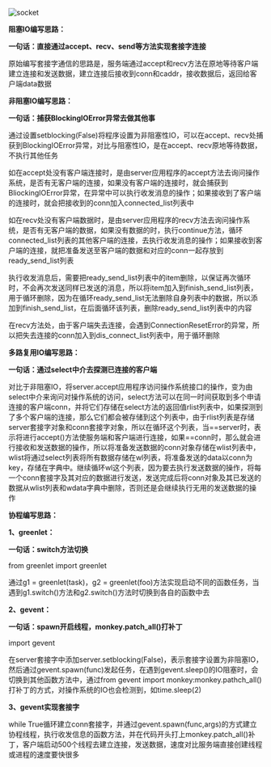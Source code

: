 ![socket](D:\wx_work_space\git\wxPythonCode\wxPythonCode\Note\网络编程进阶\socket.png)

**阻塞IO编写思路：**

**一句话：直接通过accept、recv、send等方法实现套接字连接**

原始编写套接字通信的思路是，服务端通过accept和recv方法在原地等待客户端建立连接和发送数据，建立连接后接收到conn和caddr，接收数据后，返回给客户端data数据



**非阻塞IO编写思路：**

**一句话：捕获BlockingIOError异常去做其他事**

通过设置setblocking(False)将程序设置为非阻塞性IO，可以在accept、recv处捕获到BlockingIOError异常，对比与阻塞性IO，是在accept、recv原地等待数据，不执行其他任务

如在accept处没有客户端连接时，是由server应用程序的accept方法去询问操作系统，是否有无客户端的连接，如果没有客户端的连接时，就会捕获到BliockingIOError异常，在异常中可以执行收发消息的操作；如果接收到了客户端的连接时，就会把接收到的conn加入connected_list列表中

如在recv处没有客户端数据时，是由server应用程序的recv方法去询问操作系统，是否有无客户端的数据，如果没有数据的时，执行continue方法，循环connected_list列表的其他客户端的连接，去执行收发消息的操作；如果接收到客户端的连接，就把准备发送至客户端的数据和对应的conn一起存放到ready_send_list列表

执行收发消息后，需要把ready_send_list列表中的item删除，以保证再次循环时，不会再次发送同样已发送的消息，所以将item加入到finish_send_list列表，用于循环删除，因为在循环ready_send_list无法删除自身列表中的数据，所以添加到finish_send_list，在后面循环该列表，删除ready_send_list列表中的内容

在recv方法处，由于客户端失去连接，会遇到ConnectionResetError的异常，所以把失去连接的conn加入到dis_connect_list列表中，用于循环删除



**多路复用IO编写思路：**

**一句话：通过select中介去探测已连接的客户端**

对比于非阻塞IO，将server.accept应用程序访问操作系统接口的操作，变为由select中介来询问对操作系统的访问，select方法可以在同一时间获取到多个申请连接的客户端conn，并将它们存储在select方法的返回值rlist列表中，如果探测到了多个客户端的连接，那么它们都会被存储到这个列表中，由于rlist列表是存储server套接字对象和conn套接字对象，所以在循环这个列表，当==server时，表示将进行accept()方法使服务端和客户端进行连接，如果==conn时，那么就会进行接收和发送数据的操作，所以将准备发送数据的conn对象存储在wlist列表中，wlist将通过select列表将所有数据存储在wl列表，将准备发送的data以conn为key，存储在字典中。继续循环wl这个列表，因为要去执行发送数据的操作，将每一个conn套接字及其对应的数据进行发送，发送完成后将conn对象及其已发送的数据从wlist列表和wdata字典中删除，否则还是会继续执行无用的发送数据的操作



**协程编写思路：**

**1、greenlet：**

**一句话：switch方法切换**

from greenlet import greenlet

通过g1 = greenlet(task)，g2 = greenlet(foo)方法实现启动不同的函数任务，当遇到g1.switch()方法和g2.switch()方法时切换到各自的函数中去

**2、gevent：**

**一句话：spawn开启线程，monkey.patch_all()打补丁**

import gevent

在server套接字中添加server.setblocking(False)，表示套接字设置为非阻塞IO，然后通过gevent.spawn(func)发起任务，在遇到gevent.sleep()的IO阻塞时，会切换到其他函数方法中，通过from gevent import monkey:monkey.pathch_all()打补丁的方式，对操作系统的IO也会检测到，如time.sleep(2)

**3、gevent实现套接字**

while True循环建立conn套接字，并通过gevent.spawn(func,args)的方式建立协程线程，执行收发信息的函数方法，并在代码开头打上monkey.patch_all()补丁，客户端启动500个线程去建立连接，发送数据，速度对比服务端直接创建线程或进程的速度要快很多

